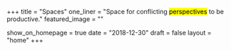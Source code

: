 +++
title = "Spaces"
one_liner = "Space for conflicting <mark>perspectives</mark> to be productive."
featured_image = ""

show_on_homepage = true
date = "2018-12-30"
draft = false
layout = "home"
+++


